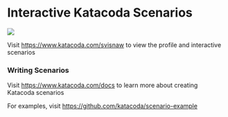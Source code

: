 # Interactive Katacoda Scenarios

[![](http://shields.katacoda.com/katacoda/svisnaw/count.svg)](https://www.katacoda.com/svisnaw "Get your profile on Katacoda.com")

Visit https://www.katacoda.com/svisnaw to view the profile and interactive scenarios

### Writing Scenarios
Visit https://www.katacoda.com/docs to learn more about creating Katacoda scenarios

For examples, visit https://github.com/katacoda/scenario-example

